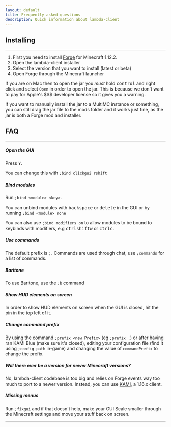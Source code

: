 ```yaml
---
layout: default
title: Frequently asked questions
description: Quick information about lambda-client
---
```


## Installing

***

1. First you need to install [Forge](https://files.minecraftforge.net/maven/net/minecraftforge/forge/index_1.12.2.html) for Minecraft 1.12.2.
2. Open the lambda-client
 installer
3. Select the version that you want to install (latest or beta)
4. Open Forge through the Minecraft launcher

If you are on Mac then to open the jar you *must* hold <kbd>control</kbd> and right click and select `Open` in order to open the jar. This is because we don't want to pay for Apple's $$$ developer license so it gives you a warning.

If you want to manually install the jar to a MultiMC instance or something, you can still drag the jar file to the mods folder and it works just fine, as the jar is both a Forge mod and installer.

## FAQ

***

##### Open the GUI
Press <kbd>Y</kbd>.

You can change this with `;bind clickgui rshift`

##### Bind modules
Run `;bind <module> <key>`.

You can unbind modules with <kbd>backspace</kbd> or <kbd>delete</kbd> in the GUI or by running `;bind <module> none`

You can also use `;bind modifiers on` to allow modules to be bound to keybinds with modifiers, e.g <kbd>ctrl</kbd><kbd>shift</kbd><kbd>w</kbd> or <kbd>ctrl</kbd><kbd>c</kbd>.

##### Use commands
The default prefix is <kbd>;</kbd>. Commands are used through chat, use `;commands` for a list of commands.

##### Baritone

To use Baritone, use the `;b` command

##### Show HUD elements on screen
In order to show HUD elements on screen when the GUI is closed, hit the pin in the top left of it.

##### Change command prefix
By using the command `;prefix <new Prefix>` (eg `;prefix .`) or after having ran KAMI Blue (make sure it's closed), editing your configuration file (find it using `;config path` in-game) and changing the value of `commandPrefix` to change the prefix.

##### Will there ever be a version for newer Minecraft versions?
No, lambda-client codebase is too big and relies on Forge events way too much to port to a newer version. Instead, you can use [KAMI](https://kamiclient.com), a 1.16.x client.

##### Missing menus
Run `;fixgui` and if that doesn't help, make your GUI Scale smaller through the Minecraft settings and move your stuff back on screen. 

***
